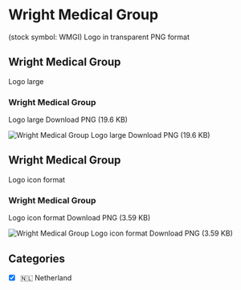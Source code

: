 # Wright Medical Group
 (stock symbol: WMGI) Logo in transparent PNG format

## Wright Medical Group
 Logo large

### Wright Medical Group
 Logo large Download PNG (19.6 KB)

![Wright Medical Group
 Logo large Download PNG (19.6 KB)](/img/orig/WMGI_BIG-1fb38e2b.png)

## Wright Medical Group
 Logo icon format

### Wright Medical Group
 Logo icon format Download PNG (3.59 KB)

![Wright Medical Group
 Logo icon format Download PNG (3.59 KB)](/img/orig/WMGI-92e96582.png)



## Categories
- [x] 🇳🇱 Netherland
